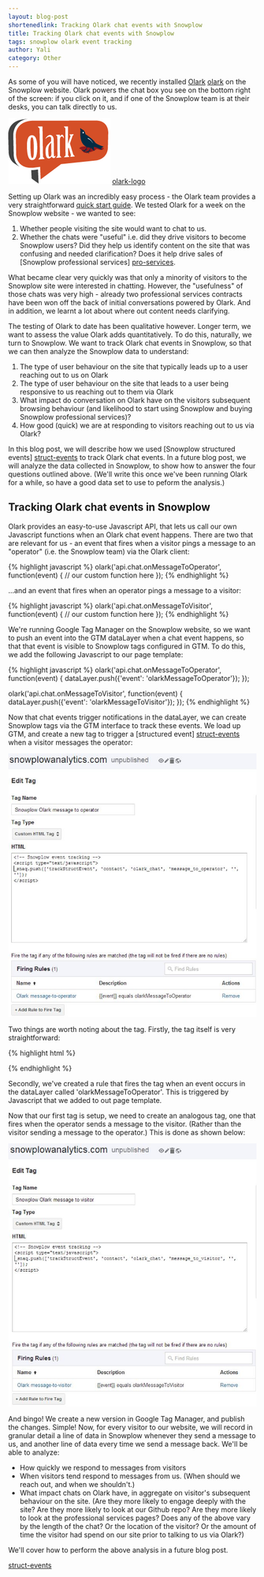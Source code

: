 ```yaml
---
layout: blog-post
shortenedlink: Tracking Olark chat events with Snowplow
title: Tracking Olark chat events with Snowplow
tags: snowplow olark event tracking
author: Yali
category: Other
---
```


As some of you will have noticed, we recently installed [Olark] [olark] on the Snowplow website. Olark powers the chat box you see on the bottom right of the screen: if you click on it, and if one of the Snowplow team is at their desks, you can talk directly to us.

![olark-logo] [olark-logo]

Setting up Olark was an incredibly easy process - the Olark team provides a very straightforward [quick start guide][olark-get-started]. We tested Olark for a week on the Snowplow website - we wanted to see:

1. Whether people visiting the site would want to chat to us.
2. Whether the chats were "useful" i.e. did they drive visitors to become Snowplow users? Did they help us identify content on the site that was confusing and needed clarification? Does it help drive sales of [Snowplow professional services] [pro-services].

What became clear very quickly was that only a minority of visitors to the Snowplow site were interested in chatting. However, the "usefulness" of those chats was very high - already two professional services contracts have been won off the back of initial conversations powered by Olark. And in addition, we learnt a lot about where out content needs clarifying.

The testing of Olark to date has been qualitative however. Longer term, we want to assess the value Olark adds quantitatively. To do this, naturally, we turn to Snowplow. We want to track Olark chat events in Snowplow, so that we can then analyze the Snowplow data to understand:

1. The type of user behaviour on the site that typically leads up to a user reaching out to us on Olark
2. The type of user behaviour on the site that leads to a user being responsive to us reaching out to them via Olark
3. What impact do conversation on Olark have on the visitors subsequent browsing behaviour (and likelihood to start using Snowplow and buying Snowplow professional services)?
4. How good (quick) we are at responding to visitors reaching out to us via Olark?

In this blog post, we will describe how we used [Snowplow structured events] [struct-events] to track Olark chat events. In a future blog post, we will analyze the data collected in Snowplow, to show how to answer the four questions outlined above. (We'll write this once we've been running Olark for a while, so have a good data set to use to peform the analysis.)

<!--more-->

## Tracking Olark chat events in Snowplow

Olark provides an easy-to-use Javascript API, that lets us call our own Javascript functions when an Olark chat event happens. There are two that are relevant for us - an event that fires when a visitor pings a message to an "operator" (i.e. the Snowplow team) via the Olark client:

{% highlight javascript %}
olark('api.chat.onMessageToOperator', function(event) {
    // our custom function here
});
{% endhighlight %}

...and an event that fires when an operator pings a message to a visitor:

{% highlight javascript %}
olark('api.chat.onMessageToVisitor', function(event) {
    // our custom function here
});
{% endhighlight %}

We're running Google Tag Manager on the Snowplow website, so we want to push an event into the GTM dataLayer when a chat event happens, so that that event is visible to Snowplow tags configured in GTM. To do this, we add the following Javascript to our page template:

{% highlight javascript %}
olark('api.chat.onMessageToOperator', function(event) {
    dataLayer.push({'event': 'olarkMessageToOperator'});
});

olark('api.chat.onMessageToVisitor', function(event) {
    dataLayer.push({'event': 'olarkMessageToVisitor'});
});
{% endhighlight %}

Now that chat events trigger notifications in the dataLayer, we can create Snowplow tags via the GTM interface to track these events. We load up GTM, and create a new tag to trigger a [structured event] [struct-events] when a visitor messages the operator:

![gtm-create-tag-1][gtm-1]

Two things are worth noting about the tag. Firstly, the tag itself is very straightforward:

{% highlight html %}
<!-- Snowplow event tracking -->
<script type="text/javascript">
_snaq.push(['setCollectorUrl', 'collector.snplow.com']);
_snaq.push(['trackStructEvent', 'contact', 'olark_chat', 'message_to_operator', '', '']);
</script>
{% endhighlight %}

Secondly, we've created a rule that fires the tag when an event occurs in the dataLayer called 'olarkMessageToOperator'. This is triggered by Javascript that we added to out page template.

Now that our first tag is setup, we need to create an analogous tag, one that fires when the operator sends a message to the visitor. (Rather than the visitor sending a message to the operator.) This is done as shown below:

![gtm-create-tag-2][gtm-2]

And bingo! We create a new version in Google Tag Manager, and publish the changes. Simple! Now, for every visitor to our website, we will record in granular detail a line of data in Snowplow  whenever they send a message to us, and another line of data every time we send a message back. We'll be able to analyze: 

* How quickly we respond to messages from visitors
* When visitors tend respond to messages from us. (When should we reach out, and when we shouldn't.)
* What impact chats on Olark have, in aggregate on visitor's subsequent behaviour on the site. (Are they more likely to engage deeply with the site? Are they more likely to look at our Github repo? Are they more likely to look at the professional services pages? Does any of the above vary by the length of the chat? Or the location of the visitor? Or the amount of time the visitor had spend on our site prior to talking to us via Olark?) 

We'll cover how to perform the above analysis in a future blog post.



[olark]: http://www.olark.com/
[olark-get-started]: http://www.olark.com/customer/portal/articles/337453-getting-started-guide
[pro-services]: http://snowplowanalytics.com/services/index.html
[olark-logo]: /static/img/blog/2013/06/olark/olark-logo.png
[gtm-1]: /static/img/blog/2013/06/olark/gtm-create-tag.JPG
[gtm-2]: /static/img/blog/2013/06/olark/gtm-create-tag-2.JPG
[struct-events]: https://github.com/snowplow/snowplow/wiki/2-Specific-event-tracking-with-the-Javascript-tracker#wiki-custom-structured-events
[struct-events]